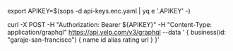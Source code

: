 export APIKEY=$(sops -d api-keys.enc.yaml | yq e '.APIKEY' -)

curl -X POST -H "Authorization: Bearer ${APIKEY}" -H "Content-Type: application/graphql" https://api.yelp.com/v3/graphql --data '
{
    business(id: "garaje-san-francisco") {
        name
        id
        alias
        rating
        url
    }
}'